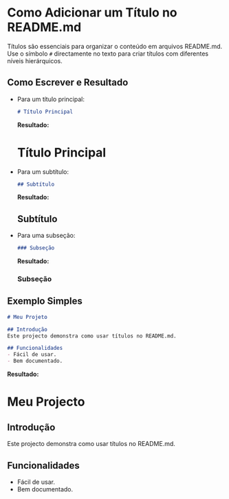 # Como Adicionar um Título no README.md

Títulos são essenciais para organizar o conteúdo em arquivos README.md. Use o símbolo `#` directamente no texto para criar títulos com diferentes níveis hierárquicos.

## Como Escrever e Resultado

- Para um título principal:  
  ```markdown
  # Título Principal
  ```
  **Resultado:**  
  # Título Principal

- Para um subtítulo:  
  ```markdown
  ## Subtítulo
  ```
  **Resultado:**  
  ## Subtítulo

- Para uma subseção:  
  ```markdown
  ### Subseção
  ```
  **Resultado:**  
  ### Subseção

## Exemplo Simples

```markdown
# Meu Projeto

## Introdução
Este projecto demonstra como usar títulos no README.md.

## Funcionalidades
- Fácil de usar.
- Bem documentado.
```

**Resultado:**

# Meu Projecto

## Introdução
Este projecto demonstra como usar títulos no README.md.

## Funcionalidades
- Fácil de usar.
- Bem documentado.
